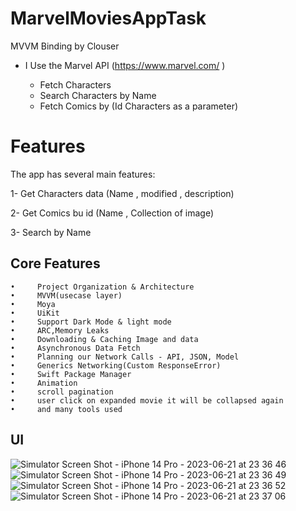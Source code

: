 # MarvelMoviesAppTask
MVVM Binding by Clouser

*  I Use the Marvel API (https://www.marvel.com/ )

      - Fetch Characters 
      - Search Characters by  Name 
      - Fetch Comics by (Id Characters  as a parameter)


# Features
The app has several main features:

1- Get Characters data (Name , modified , description)

2- Get Comics bu id (Name , Collection of image)

3- Search by Name
 

## Core Features
    •     Project Organization & Architecture
    •     MVVM(usecase layer)
    •     Moya
    •     UiKit
    •     Support Dark Mode & light mode 
    •     ARC,Memory Leaks
    •     Downloading & Caching Image and data
    •     Asynchronous Data Fetch
    •     Planning our Network Calls - API, JSON, Model
    •     Generics Networking(Custom ResponseError)
    •     Swift Package Manager
    •     Animation
    •     scroll pagination
    •     user click on expanded movie it will be collapsed again
    •     and many tools used

## UI
![Simulator Screen Shot - iPhone 14 Pro - 2023-06-21 at 23 36 46](https://github.com/Abdalah98/MarvelMoviesAppTask/assets/41602889/d5caba4d-019f-459d-ba33-b77975a1f676)
![Simulator Screen Shot - iPhone 14 Pro - 2023-06-21 at 23 36 49](https://github.com/Abdalah98/MarvelMoviesAppTask/assets/41602889/1a264c1b-5837-4061-813f-dce3ed89f810)
![Simulator Screen Shot - iPhone 14 Pro - 2023-06-21 at 23 36 52](https://github.com/Abdalah98/MarvelMoviesAppTask/assets/41602889/f9e14a13-31dc-4b19-b8fc-a6cc33945615)
![Simulator Screen Shot - iPhone 14 Pro - 2023-06-21 at 23 37 06](https://github.com/Abdalah98/MarvelMoviesAppTask/assets/41602889/e590367b-28ef-4b41-8f0b-f1deca599875)
